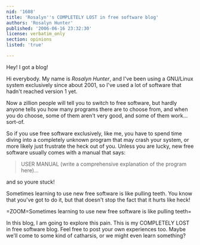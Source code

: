 ```yaml
---
nid: '1608'
title: 'Rosalyn''s COMPLETELY LOST in free software blog'
authors: 'Rosalyn Hunter'
published: '2006-06-16 23:32:30'
license: verbatim_only
section: opinions
listed: 'true'

---
```

Hey! I got a blog!

Hi everybody. My name is _Rosalyn Hunter_, and I've been using a GNU/Linux system exclusively since about 2001, so I've used a lot of software that hadn't reached version 1 yet.

Now a zillion people will tell you to switch to free software, but hardly anyone tells you how many programs there are to choose from, and when you do choose, some of them aren't very good, and some of them work... sort-of.

So if you use free software exclusively, like me, you have to spend time diving into a completely unknown program that may crash your system, or more likely just frustrate the heck out of you. Unless you are lucky, new free software usually comes with a manual that says:


>USER MANUAL (write a comprehensive explanation of the program here)...

and so youre stuck!

Sometimes learning to use new free software is like pulling teeth. You know that you've got to do it, but that doesn't stop the fact that it hurts like heck!


=ZOOM=Sometimes learning to use new free software is like pulling teeth=

In this blog, I am going to explore this pain. This is my COMPLETELY LOST in free software blog. Feel free to post your own experiences too. Maybe we'll come to some kind of catharsis, or we might even learn something?

